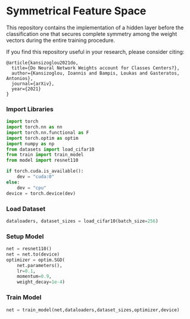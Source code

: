 # Symmetrical Feature Space

This repository contains the implementation of a hidden layer before the classification one that secures complete symmetry among the weight vectors during the entire training procedure. 

If you find this repository useful in your research, please consider citing:


    @article{kansizoglou2021do,
      title={Do Neural Network Weights account for Classes Centers?},
      author={Kansizoglou, Ioannis and Bampis, Loukas and Gasteratos, Antonios},
      journal={arXiv},
      year={2021}
    }

### Import Libraries

```python
import torch
import torch.nn as nn
import torch.nn.functional as F
import torch.optim as optim
import numpy as np
from datasets import load_cifar10
from train import train_model
from model import resnet110

if torch.cuda.is_available():
    dev = "cuda:0"
else:
    dev = "cpu"
device = torch.device(dev)
```

### Load Dataset

```python
dataloaders, dataset_sizes = load_cifar10(batch_size=256)
```

### Setup Model

```python
net = resnet110()
net = net.to(device)
optimizer = optim.SGD(
    net.parameters(), 
    lr=0.1,
    momentum=0.9,
    weight_decay=1e-4)
```

### Train Model

```python
net = train_model(net,dataloaders,dataset_sizes,optimizer,device)
```


